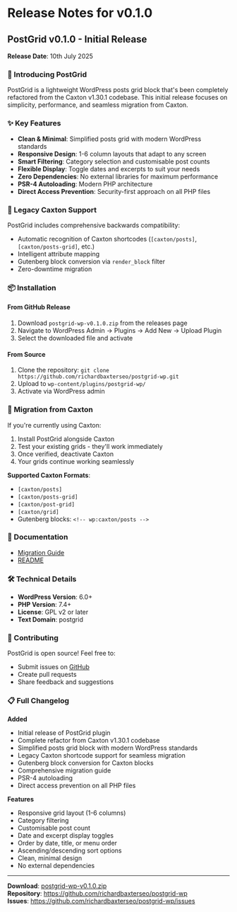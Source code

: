 # Release Notes for v0.1.0

## PostGrid v0.1.0 - Initial Release

**Release Date**: 10th July 2025

### 🎉 Introducing PostGrid

PostGrid is a lightweight WordPress posts grid block that's been completely refactored from the Caxton v1.30.1 codebase. This initial release focuses on simplicity, performance, and seamless migration from Caxton.

### ✨ Key Features

- **Clean & Minimal**: Simplified posts grid with modern WordPress standards
- **Responsive Design**: 1-6 column layouts that adapt to any screen
- **Smart Filtering**: Category selection and customisable post counts
- **Flexible Display**: Toggle dates and excerpts to suit your needs
- **Zero Dependencies**: No external libraries for maximum performance
- **PSR-4 Autoloading**: Modern PHP architecture
- **Direct Access Prevention**: Security-first approach on all PHP files

### 🔄 Legacy Caxton Support

PostGrid includes comprehensive backwards compatibility:
- Automatic recognition of Caxton shortcodes (`[caxton/posts]`, `[caxton/posts-grid]`, etc.)
- Intelligent attribute mapping
- Gutenberg block conversion via `render_block` filter
- Zero-downtime migration

### 📦 Installation

#### From GitHub Release
1. Download `postgrid-wp-v0.1.0.zip` from the releases page
2. Navigate to WordPress Admin → Plugins → Add New → Upload Plugin
3. Select the downloaded file and activate

#### From Source
1. Clone the repository: `git clone https://github.com/richardbaxterseo/postgrid-wp.git`
2. Upload to `wp-content/plugins/postgrid-wp/`
3. Activate via WordPress admin

### 🚀 Migration from Caxton

If you're currently using Caxton:
1. Install PostGrid alongside Caxton
2. Test your existing grids - they'll work immediately
3. Once verified, deactivate Caxton
4. Your grids continue working seamlessly

**Supported Caxton Formats**:
- `[caxton/posts]`
- `[caxton/posts-grid]`
- `[caxton/post-grid]`
- `[caxton/grid]`
- Gutenberg blocks: `<!-- wp:caxton/posts -->`

### 📖 Documentation

- [Migration Guide](https://github.com/richardbaxterseo/postgrid-wp/blob/main/CAXTON_MIGRATION_GUIDE.md)
- [README](https://github.com/richardbaxterseo/postgrid-wp/blob/main/README.md)

### 🛠️ Technical Details

- **WordPress Version**: 6.0+
- **PHP Version**: 7.4+
- **License**: GPL v2 or later
- **Text Domain**: postgrid

### 🤝 Contributing

PostGrid is open source! Feel free to:
- Submit issues on [GitHub](https://github.com/richardbaxterseo/postgrid-wp/issues)
- Create pull requests
- Share feedback and suggestions

### 📋 Full Changelog

**Added**
- Initial release of PostGrid plugin
- Complete refactor from Caxton v1.30.1 codebase
- Simplified posts grid block with modern WordPress standards
- Legacy Caxton shortcode support for seamless migration
- Gutenberg block conversion for Caxton blocks
- Comprehensive migration guide
- PSR-4 autoloading
- Direct access prevention on all PHP files

**Features**
- Responsive grid layout (1-6 columns)
- Category filtering
- Customisable post count
- Date and excerpt display toggles
- Order by date, title, or menu order
- Ascending/descending sort options
- Clean, minimal design
- No external dependencies

---

**Download**: [postgrid-wp-v0.1.0.zip](#)  
**Repository**: https://github.com/richardbaxterseo/postgrid-wp  
**Issues**: https://github.com/richardbaxterseo/postgrid-wp/issues
